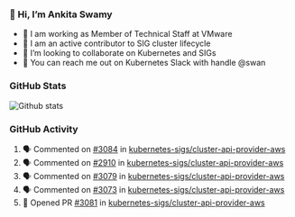 ### 👋 Hi, I’m Ankita Swamy 

- 💼 I am working as Member of Technical Staff at VMware
- 👀 I am an active contributor to SIG cluster lifecycle 
- 💞️ I’m looking to collaborate on Kubernetes and SIGs
- 💬 You can reach me out on Kubernetes Slack with handle @swan

### GitHub Stats
![Github stats](https://github-readme-stats.vercel.app/api?username=Ankitasw&count_private=true&show_icons=true&theme=tokyonight)

### GitHub Activity 
<!--START_SECTION:activity-->
1. 🗣 Commented on [#3084](https://github.com/kubernetes-sigs/cluster-api-provider-aws/issues/3084) in [kubernetes-sigs/cluster-api-provider-aws](https://github.com/kubernetes-sigs/cluster-api-provider-aws)
2. 🗣 Commented on [#2910](https://github.com/kubernetes-sigs/cluster-api-provider-aws/issues/2910) in [kubernetes-sigs/cluster-api-provider-aws](https://github.com/kubernetes-sigs/cluster-api-provider-aws)
3. 🗣 Commented on [#3079](https://github.com/kubernetes-sigs/cluster-api-provider-aws/issues/3079) in [kubernetes-sigs/cluster-api-provider-aws](https://github.com/kubernetes-sigs/cluster-api-provider-aws)
4. 🗣 Commented on [#3073](https://github.com/kubernetes-sigs/cluster-api-provider-aws/issues/3073) in [kubernetes-sigs/cluster-api-provider-aws](https://github.com/kubernetes-sigs/cluster-api-provider-aws)
5. 💪 Opened PR [#3081](https://github.com/kubernetes-sigs/cluster-api-provider-aws/pull/3081) in [kubernetes-sigs/cluster-api-provider-aws](https://github.com/kubernetes-sigs/cluster-api-provider-aws)
<!--END_SECTION:activity-->
